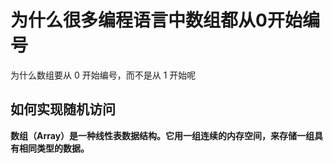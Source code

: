 # 为什么很多编程语言中数组都从0开始编号

为什么数组要从 0 开始编号，而不是从 1 开始呢

## 如何实现随机访问
**数组（Array）是一种线性表数据结构。它用一组连续的内存空间，来存储一组具有相同类型的数据。**



